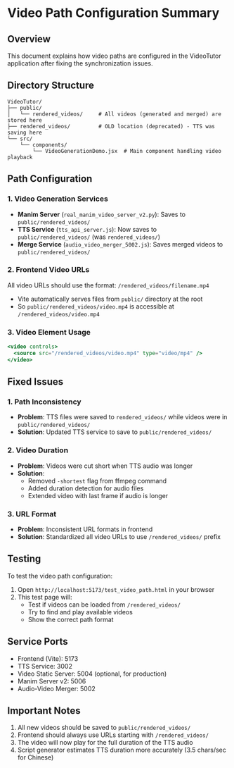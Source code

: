 # Video Path Configuration Summary

## Overview
This document explains how video paths are configured in the VideoTutor application after fixing the synchronization issues.

## Directory Structure
```
VideoTutor/
├── public/
│   └── rendered_videos/     # All videos (generated and merged) are stored here
├── rendered_videos/         # OLD location (deprecated) - TTS was saving here
└── src/
    └── components/
        └── VideoGenerationDemo.jsx  # Main component handling video playback
```

## Path Configuration

### 1. Video Generation Services
- **Manim Server** (`real_manim_video_server_v2.py`): Saves to `public/rendered_videos/`
- **TTS Service** (`tts_api_server.js`): Now saves to `public/rendered_videos/` (was `rendered_videos/`)
- **Merge Service** (`audio_video_merger_5002.js`): Saves merged videos to `public/rendered_videos/`

### 2. Frontend Video URLs
All video URLs should use the format: `/rendered_videos/filename.mp4`

- Vite automatically serves files from `public/` directory at the root
- So `public/rendered_videos/video.mp4` is accessible at `/rendered_videos/video.mp4`

### 3. Video Element Usage
```jsx
<video controls>
  <source src="/rendered_videos/video.mp4" type="video/mp4" />
</video>
```

## Fixed Issues

### 1. Path Inconsistency
- **Problem**: TTS files were saved to `rendered_videos/` while videos were in `public/rendered_videos/`
- **Solution**: Updated TTS service to save to `public/rendered_videos/`

### 2. Video Duration
- **Problem**: Videos were cut short when TTS audio was longer
- **Solution**: 
  - Removed `-shortest` flag from ffmpeg command
  - Added duration detection for audio files
  - Extended video with last frame if audio is longer

### 3. URL Format
- **Problem**: Inconsistent URL formats in frontend
- **Solution**: Standardized all video URLs to use `/rendered_videos/` prefix

## Testing

To test the video path configuration:

1. Open `http://localhost:5173/test_video_path.html` in your browser
2. This test page will:
   - Test if videos can be loaded from `/rendered_videos/`
   - Try to find and play available videos
   - Show the correct path format

## Service Ports
- Frontend (Vite): 5173
- TTS Service: 3002
- Video Static Server: 5004 (optional, for production)
- Manim Server v2: 5006
- Audio-Video Merger: 5002

## Important Notes

1. All new videos should be saved to `public/rendered_videos/`
2. Frontend should always use URLs starting with `/rendered_videos/`
3. The video will now play for the full duration of the TTS audio
4. Script generator estimates TTS duration more accurately (3.5 chars/sec for Chinese)